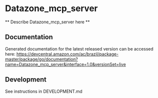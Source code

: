 # Datazone_mcp_server

** Describe Datazone_mcp_server here **

## Documentation

Generated documentation for the latest released version can be accessed here:
https://devcentral.amazon.com/ac/brazil/package-master/package/go/documentation?name=Datazone_mcp_server&interface=1.0&versionSet=live

## Development

See instructions in DEVELOPMENT.md
